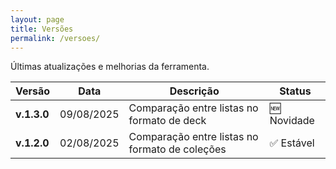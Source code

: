```yaml
---
layout: page
title: Versões
permalink: /versoes/
---
```


Últimas atualizações e melhorias da ferramenta.  

|  Versão  |    Data    |  Descrição  |  Status       |  
|----------|------------|-------------|---------------|  
| **v.1.3.0**  | 09/08/2025 | Comparação entre listas no formato de deck | 🆕 Novidade |  
| **v.1.2.0**  | 02/08/2025 | Comparação entre listas no formato de coleções | ✅ Estável |  